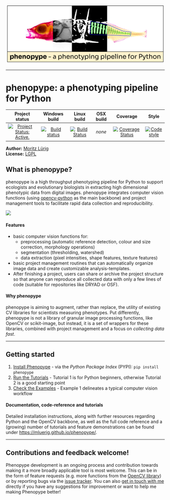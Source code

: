 ![](https://raw.githubusercontent.com/mluerig/phenopype/master/source/phenopype_logo.png)

---

# phenopype: a phenotyping pipeline for Python

| Project status | Windows build | Linux build | OSX build | Coverage | Style |
|:---:|:---:|:---:|:---:|:---:|:---:|
| [![Project Status: Active.](http://www.repostatus.org/badges/latest/active.svg)](http://www.repostatus.org/#active) | [![Build status](https://ci.appveyor.com/api/projects/status/4o27rpjbe8ij2kj3?svg=true)](https://ci.appveyor.com/project/mluerig/phenopype) | [![Build Status](https://travis-ci.org/mluerig/phenopype.svg?branch=master)](https://travis-ci.org/mluerig/phenopype) | *none* | [![Coverage Status](https://coveralls.io/repos/github/mluerig/phenopype/badge.svg?branch=master)](https://coveralls.io/github/mluerig/phenopype?branch=master) | [![Code style](https://img.shields.io/badge/code%20style-black-000000.svg)](https://github.com/psf/black) |  

**Author:** [Moritz Lürig](https://luerig.net)  
**License:** [LGPL](https://opensource.org/licenses/LGPL-3.0)  

## What is phenopype?
phenopype is a high throughput phenotyping pipeline for Python to support ecologists and evolutionary biologists in extracting high dimensional phenotypic data from digital images. phenopype integrates computer vision functions (using [opencv-python](https://github.com/opencv/opencv-python) as the main backbone) and project management tools to facilitate rapid data collection and reproducibility.

![](source/images/phenopype_demo.gif)

#### Features

- basic computer vision functions for:
  - preprocessing (automatic reference detection, colour and size correction, morphology operations)
  - segmentation (thresholding, watershed)
  - data extraction (pixel intensities, shape features, texture features)
- basic project management routines that can automatically organize image data and create customizable analysis-templates.
- After finishing a project, users can share or archive the project structure so that anyone can reproduce all collected data with only a few lines of code (suitable for repositories like DRYAD or OSF).

#### Why phenopype
phenopype is aiming to augment, rather than replace, the utility of existing CV libraries for scientists measuring phenotypes. Put differently, phenopype is not a library of granular image processing functions, like OpenCV or scikit-image, but instead, it is a set of wrappers for these libraries, combined with project management and a focus on *collecting data fast*.


---

## Getting started
1.  [Install Phenopype](https://mluerig.github.io/phenopype/installation.html) - via the _Python Package Index_ (PYPI): `pip install phenopype`
2.  [Run the Tutorials](https://mluerig.github.io/phenopype/tutorial_0.html) - Tutorial 1 is for Python beginners, otherwise Tutorial 2 is a good starting point
3.  [Check the Examples](https://mluerig.github.io/phenopype/index.html#examples) - Example 1 delineates a typical computer vision workflow

#### Documentation, code-reference and tutorials
Detailed installation instructions, along with further resources regarding Python and the OpenCV backbone, as well as the full code reference and a (growing) number of tutorials and feature demonstrations can be found under https://mluerig.github.io/phenopype/.


---

## Contributions and feedback welcome!
Phenopype development is an ongoing process and contribution towards making it a more broadly applicable tool is most welcome. This can be in the form of feature requests (e.g. more functions from the [OpenCV library](https://docs.opencv.org/master/modules.html)) or by reporting bugs via the [issue tracker](https://github.com/mluerig/phenopype/issues). You can also [get in touch with me](https://luerig.net) directly if you have any suggestions for improvement or want to help me making Phenopype better!
